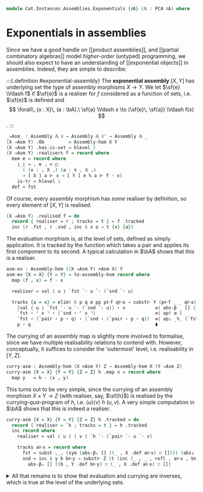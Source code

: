 <!--
```agda
open import Cat.Instances.Assemblies
open import Cat.Diagram.Exponential
open import Cat.Diagram.Terminal
open import Cat.Diagram.Product
open import Cat.Prelude

open import Data.Partial.Total
open import Data.Partial.Base
open import Data.Vec.Base using ([] ; _∷_)

open import Realisability.PCA

import Cat.Instances.Assemblies.Limits

import Realisability.Data.Pair
import Realisability.PCA.Sugar
import Realisability.Base

open is-exponential
open Exponential
```
-->

```agda
module Cat.Instances.Assemblies.Exponentials {ℓA} (𝔸 : PCA ℓA) where
```

<!--
```agda
open Realisability.Data.Pair 𝔸
open Realisability.PCA.Sugar 𝔸
open Realisability.Base 𝔸

open Cat.Instances.Assemblies.Limits 𝔸

private variable
  ℓ ℓ' : Level
  X Y Z : Assembly 𝔸 ℓ
```
-->

# Exponentials in assemblies

Since we have a good handle on [[product assemblies]], and [[partial
combinatory algebras]] model *higher-order* (untyped) programming, we
should also expect to have an understanding of [[exponential objects]]
in assemblies. Indeed, they are simple to describe:

:::{.definition #exponential-assembly}
The **exponential assembly** $[X, Y]$ has underlying set the type of
assembly morphisms $X \to Y$. We let $\sf{e} \Vdash f$ if $\sf{e}$ is a
realiser for $f$ considered as a function of sets, i.e. $\sf{e}$ is
defined and
$$
\forall\, (x : X)\, (a : \bA),\ \sf{a} \Vdash x \to (\sf{e}\, \sf{a}) \Vdash f(x)
$$.
:::

```agda
_⇒Asm_ : Assembly 𝔸 ℓ → Assembly 𝔸 ℓ' → Assembly 𝔸 _
(X ⇒Asm Y) .Ob         = Assembly-hom X Y
(X ⇒Asm Y) .has-is-set = hlevel 2
(X ⇒Asm Y) .realisers f = record where
  mem e = record where
    ∣_∣ = ⌞ e ⌟ × □
      ( (x : ⌞ X ⌟) (a : ↯ ⌞ 𝔸 ⌟)
      → [ X ] a ⊩ x → [ Y ] e % a ⊩ f · x)
    is-tr = hlevel 1
  def = fst
```

Of course, every assembly morphism has *some* realiser by definition, so
every element of $[X, Y]$ is realised.

```agda
(X ⇒Asm Y) .realised f = do
  record { realiser = r ; tracks = t } ← f .tracked
  inc (r .fst , r .snd , inc λ x a → t {x} {a})
```

The evaluation morphism is, at the level of sets, defined as simply
application. It is tracked by the function which takes a pair and
applies its first component to its second. A typical calculation in
$\bA$ shows that this is a realiser.

```agda
asm-ev : Assembly-hom ((X ⇒Asm Y) ×Asm X) Y
asm-ev {X = X} {Y = Y} = to-assembly-hom record where
  map (f , x) = f · x

  realiser = val ⟨ u ⟩ `fst `· u `· (`snd `· u)

  tracks {a = x} = elim! λ p q α pp p⊩f q⊩a → subst⊩ Y (p⊩f _ _ q⊩a) $
    (val ⟨ u ⟩ `fst `· u `· (`snd `· u)) ⋆ x           ≡⟨ abs-β _ [] (_ , subst ⌞_⌟ (sym α) (`pair↓₂ pp (X .def q⊩a))) ⟩
    `fst ⋆ ⌜ x ⌝ ⋆ (`snd ⋆ ⌜ x ⌝)                      ≡⟨ ap! α ⟩
    `fst ⋆ (`pair ⋆ p ⋆ q) ⋆ (`snd ⋆ (`pair ⋆ p ⋆ q))  ≡⟨ ap₂ _%_ (`fst-β pp (X .def q⊩a)) (`snd-β pp (X .def q⊩a)) ⟩
    p ⋆ q                                              ∎
```

The currying of an assembly map is slightly more involved to formalise,
since we have multiple realisability relations to contend with. However,
conceptually, it suffices to consider the 'outermost' level, i.e.
realisability in $[Y,Z]$.

```agda
curry-asm : Assembly-hom (X ×Asm Y) Z → Assembly-hom X (Y ⇒Asm Z)
curry-asm {X = X} {Y = Y} {Z = Z} h .map x = record where
  map y   = h · (x , y)
```

<!--
```agda
  tracked = do
    record { realiser = `h ; tracks = t } ← h .tracked
    (u , u⊩x) ← X .realised x

    inc record where
      realiser = val ⟨ v ⟩ `h `· (`pair `· const (u , X .def u⊩x) `· v)

      tracks a⊩x = subst⊩ Z (t (inc (u , _ , refl , u⊩x , a⊩x))) $
        abs-β _ [] (_ , Y .def a⊩x)
```
-->

This turns out to be very simple, since the currying of an assembly
morphism $X \times Y \to Z$ (with realiser, say, $\sf{h}$) is realised
by the currying-*qua*-program of $h$, i.e. $\langle u \rangle \langle v
\rangle\ h\ (u,\, v)$. A very simple computation in $\bA$ shows that this
is indeed a realiser.

```agda
curry-asm {X = X} {Y = Y} {Z = Z} h .tracked = do
  record { realiser = `h ; tracks = t } ← h .tracked
  inc record where
    realiser = val ⟨ u ⟩ ⟨ v ⟩ `h `· (`pair `· u `· v)

    tracks a⊩x = record where
      fst = subst ⌞_⌟ (sym (abs-βₙ [] ((_ , X .def a⊩x) ∷ []))) (abs↓ _ _)
      snd = inc λ y b b⊩y → subst⊩ Z (t (inc (_ , _ , refl , a⊩x , b⊩y))) $
        abs-βₙ [] ((b , Y .def b⊩y) ∷ (_ , X .def a⊩x) ∷ [])
```

<details>
<summary>All that remains is to show that evaluation and currying are
inverses, which is true at the level of the underlying sets.</summary>

```agda
Assemblies-exp : ∀ A B → Exponential (Assemblies 𝔸 ℓA) Assemblies-products Assemblies-terminal A B
Assemblies-exp A B .B^A = A ⇒Asm B
Assemblies-exp A B .ev = asm-ev
Assemblies-exp A B .has-is-exp .ƛ = curry-asm
Assemblies-exp A B .has-is-exp .commutes m = ext λ x y → refl
Assemblies-exp A B .has-is-exp .unique m' p = ext λ x y → ap map p · (x , y)

Assemblies-cc : Cartesian-closed (Assemblies 𝔸 ℓA) _ _
Assemblies-cc = record { has-exp = Assemblies-exp }
```

</details>
